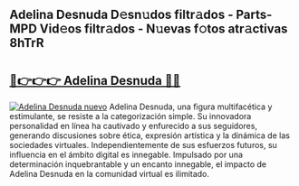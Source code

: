 ## Adelina Desnuda D𝚎sn𝚞dos filtr𝚊dos - Parts-MPD Vid𝚎os filtr𝚊dos - N𝚞evas f𝚘tos atr𝚊ctivas 8hTrR

# <h2><a href="http://mbd8e0.tromn.icu/?c=Adelina+Desnuda">🔗👉👉👉 Adelina Desnuda 🔗🔗</a></h2>

[![Adelina Desnuda nuevo](https://i.imgur.com/pEAQMta.gif)](http://mbd8e0.tromn.icu/?c=Adelina+Desnuda)
Adelina Desnuda, una figura multifacética y estimulante, se resiste a la categorización simple. Su innovadora personalidad en línea ha cautivado y enfurecido a sus seguidores, generando discusiones sobre ética, expresión artística y la dinámica de las sociedades virtuales. Independientemente de sus esfuerzos futuros, su influencia en el ámbito digital es innegable. Impulsado por una determinación inquebrantable y un encanto innegable, el impacto de Adelina Desnuda en la comunidad virtual es ilimitado.
